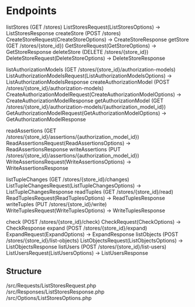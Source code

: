 # Endpoints

listStores (GET /stores) ListStoresRequest(ListStoresOptions) -> ListStoresResponse
createStore (POST /stores) CreateStoreRequest(CreateStoreOptions) -> CreateStoreResponse
getStore (GET /stores/{store_id}) GetStoreRequest(GetStoreOptions) -> GetStoreResponse
deleteStore (DELETE /stores/{store_id}) DeleteStoreRequest(DeleteStoreOptions) -> DeleteStoreResponse

listAuthorizationModels (GET /stores/{store_id}/authorization-models) ListAuthorizationModelsRequest(ListAuthorizationModelsOptions) -> ListAuthorizationModelsResponse
createAuthorizationModel (POST /stores/{store_id}/authorization-models) CreateAuthorizationModelRequest(CreateAuthorizationModelOptions) -> CreateAuthorizationModelResponse
getAuthorizationModel (GET /stores/{store_id}/authorization-models/{authorization_model_id}) GetAuthorizationModelRequest(GetAuthorizationModelOptions) -> GetAuthorizationModelResponse

readAssertions (GET /stores/{store_id}/assertions/{authorization_model_id}) ReadAssertionsRequest(ReadAssertionsOptions) -> ReadAssertionsResponse
writeAssertions (PUT /stores/{store_id}/assertions/{authorization_model_id}) WriteAssertionsRequest(WriteAssertionsOptions) -> WriteAssertionsResponse

listTupleChanges (GET /stores/{store_id}/changes) ListTupleChangesRequest(ListTupleChangesOptions) -> ListTupleChangesResponse
readTuples (GET /stores/{store_id}/read) ReadTuplesRequest(ReadTuplesOptions) -> ReadTuplesResponse
writeTuples (PUT /stores/{store_id}/write) WriteTuplesRequest(WriteTuplesOptions) -> WriteTuplesResponse

check (POST /stores/{store_id}/check) CheckRequest(CheckOptions) -> CheckResponse
expand (POST /stores/{store_id}/expand) ExpandRequest(ExpandOptions) -> ExpandResponse
listObjects (POST /stores/{store_id}/list-objects) ListObjectsRequest(ListObjectsOptions) -> ListObjectsResponse
listUsers (POST /stores/{store_id}/list-users) ListUsersRequest(ListUsersOptions) -> ListUsersResponse

## Structure

/src/Requests/ListStoresRequest.php
/src/Responses/ListStoresResponse.php
/src/Options/ListStoresOptions.php
